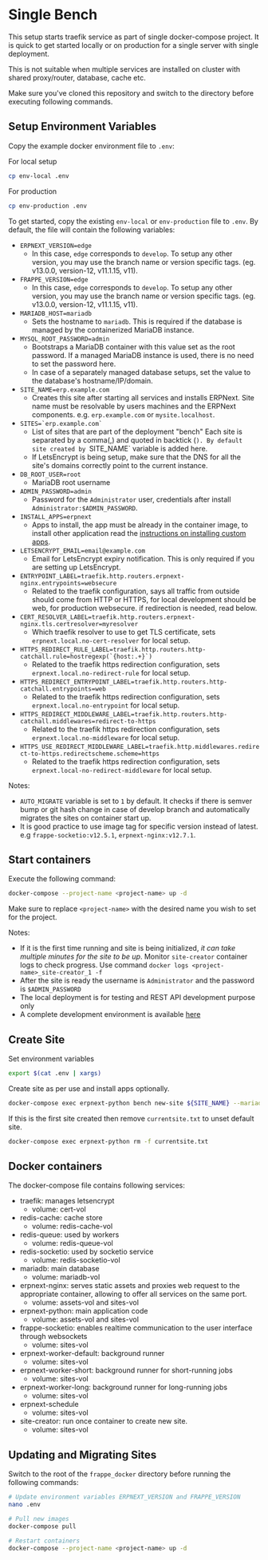 # Single Bench

This setup starts traefik service as part of single docker-compose project. It is quick to get started locally or on production for a single server with single deployment.

This is not suitable when multiple services are installed on cluster with shared proxy/router, database, cache etc.

Make sure you've cloned this repository and switch to the directory before executing following commands.

## Setup Environment Variables

Copy the example docker environment file to `.env`:

For local setup

```sh
cp env-local .env
```

For production

```sh
cp env-production .env

```

To get started, copy the existing `env-local` or `env-production` file to `.env`. By default, the file will contain the following variables:

- `ERPNEXT_VERSION=edge`
  - In this case, `edge` corresponds to `develop`. To setup any other version, you may use the branch name or version specific tags. (eg. v13.0.0, version-12, v11.1.15, v11).
- `FRAPPE_VERSION=edge`
  - In this case, `edge` corresponds to `develop`. To setup any other version, you may use the branch name or version specific tags. (eg. v13.0.0, version-12, v11.1.15, v11).
- `MARIADB_HOST=mariadb`
  - Sets the hostname to `mariadb`. This is required if the database is managed by the containerized MariaDB instance.
- `MYSQL_ROOT_PASSWORD=admin`
  - Bootstraps a MariaDB container with this value set as the root password. If a managed MariaDB instance is used, there is no need to set the password here.
  - In case of a separately managed database setups, set the value to the database's hostname/IP/domain.
- `SITE_NAME=erp.example.com`
  - Creates this site after starting all services and installs ERPNext. Site name must be resolvable by users machines and the ERPNext components. e.g. `erp.example.com` or `mysite.localhost`.
- `` SITES=`erp.example.com`  ``
  - List of sites that are part of the deployment "bench" Each site is separated by a comma(,) and quoted in backtick (`). By default site created by `SITE_NAME` variable is added here.
  - If LetsEncrypt is being setup, make sure that the DNS for all the site's domains correctly point to the current instance.
- `DB_ROOT_USER=root`
  - MariaDB root username
- `ADMIN_PASSWORD=admin`
  - Password for the `Administrator` user, credentials after install `Administrator:$ADMIN_PASSWORD`.
- `INSTALL_APPS=erpnext`
  - Apps to install, the app must be already in the container image, to install other application read the [instructions on installing custom apps](./custom-apps-for-production.md).
- `LETSENCRYPT_EMAIL=email@example.com`
  - Email for LetsEncrypt expiry notification. This is only required if you are setting up LetsEncrypt.
- `ENTRYPOINT_LABEL=traefik.http.routers.erpnext-nginx.entrypoints=websecure`
  - Related to the traefik configuration, says all traffic from outside should come from HTTP or HTTPS, for local development should be web, for production websecure. if redirection is needed, read below.
- `CERT_RESOLVER_LABEL=traefik.http.routers.erpnext-nginx.tls.certresolver=myresolver`
  - Which traefik resolver to use to get TLS certificate, sets `erpnext.local.no-cert-resolver` for local setup.
- `` HTTPS_REDIRECT_RULE_LABEL=traefik.http.routers.http-catchall.rule=hostregexp(`{host:.+}`)  ``
  - Related to the traefik https redirection configuration, sets `erpnext.local.no-redirect-rule` for local setup.
- `HTTPS_REDIRECT_ENTRYPOINT_LABEL=traefik.http.routers.http-catchall.entrypoints=web`
  - Related to the traefik https redirection configuration, sets `erpnext.local.no-entrypoint` for local setup.
- `HTTPS_REDIRECT_MIDDLEWARE_LABEL=traefik.http.routers.http-catchall.middlewares=redirect-to-https`
  - Related to the traefik https redirection configuration, sets `erpnext.local.no-middleware` for local setup.
- `HTTPS_USE_REDIRECT_MIDDLEWARE_LABEL=traefik.http.middlewares.redirect-to-https.redirectscheme.scheme=https`
  - Related to the traefik https redirection configuration, sets `erpnext.local-no-redirect-middleware` for local setup.

Notes:

- `AUTO_MIGRATE` variable is set to `1` by default. It checks if there is semver bump or git hash change in case of develop branch and automatically migrates the sites on container start up.
- It is good practice to use image tag for specific version instead of latest. e.g `frappe-socketio:v12.5.1`, `erpnext-nginx:v12.7.1`.

## Start containers

Execute the following command:

```sh
docker-compose --project-name <project-name> up -d
```

Make sure to replace `<project-name>` with the desired name you wish to set for the project.

Notes:

- If it is the first time running and site is being initialized, _it can take multiple minutes for the site to be up_. Monitor `site-creator` container logs to check progress. Use command `docker logs <project-name>_site-creator_1 -f`
- After the site is ready the username is `Administrator` and the password is `$ADMIN_PASSWORD`
- The local deployment is for testing and REST API development purpose only
- A complete development environment is available [here](../development)

## Create Site

Set environment variables

```sh
export $(cat .env | xargs)
```

Create site as per use and install apps optionally.

```sh
docker-compose exec erpnext-python bench new-site ${SITE_NAME} --mariadb-root-username=${DB_ROOT_USER} --mariadb-root-password=${MYSQL_ROOT_PASSWORD} --admin-password=${ADMIN_PASSWORD} --install-app=${INSTALL_APPS} --db-type=mariadb --no-mariadb-socket
```

If this is the first site created then remove `currentsite.txt` to unset default site.

```sh
docker-compose exec erpnext-python rm -f currentsite.txt
```

## Docker containers

The docker-compose file contains following services:

- traefik: manages letsencrypt
  - volume: cert-vol
- redis-cache: cache store
  - volume: redis-cache-vol
- redis-queue: used by workers
  - volume: redis-queue-vol
- redis-socketio: used by socketio service
  - volume: redis-socketio-vol
- mariadb: main database
  - volume: mariadb-vol
- erpnext-nginx: serves static assets and proxies web request to the appropriate container, allowing to offer all services on the same port.
  - volume: assets-vol and sites-vol
- erpnext-python: main application code
  - volume: assets-vol and sites-vol
- frappe-socketio: enables realtime communication to the user interface through websockets
  - volume: sites-vol
- erpnext-worker-default: background runner
  - volume: sites-vol
- erpnext-worker-short: background runner for short-running jobs
  - volume: sites-vol
- erpnext-worker-long: background runner for long-running jobs
  - volume: sites-vol
- erpnext-schedule
  - volume: sites-vol
- site-creator: run once container to create new site.
  - volume: sites-vol

## Updating and Migrating Sites

Switch to the root of the `frappe_docker` directory before running the following commands:

```sh
# Update environment variables ERPNEXT_VERSION and FRAPPE_VERSION
nano .env

# Pull new images
docker-compose pull

# Restart containers
docker-compose --project-name <project-name> up -d
```
